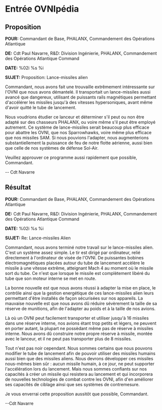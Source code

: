 # Entrée OVNIpédia

## Proposition

**POUR:** Commandant de Base, PHALANX, Commandement des Opérations
Atlantique

**DE:** Cdt Paul Navarre, R&D: Division Ingénierie, PHALANX,
Commandement des Opérations Atlantique Command

**DATE:** %02i %s %i

**SUJET:** Proposition: Lance-missiles alien

Commandant, nous avons fait une trouvaille extrêmement intéressante sur
l'OVNI que nous avons démantelé. Il transportait un lance-missiles aussi
avancé que dangereux, utilisant de puissants rails magnétiques
permettant d'accélérer les missiles jusqu'à des vitesses hypersoniques,
avant même d'avoir quitté le tube de lancement.

Nous voudrions étudier ce lanceur et déterminer s'il peut ou non être
adapté sur des chasseurs PHALANX, ou voire même s'il peut être employé
autrement. Ce système de lance-missiles serait beaucoup plus efficace
pour abattre les OVNI, que nos Sparrowhawks, voire même plus efficace
que nos missiles SAM. Si nous pouvions l'adapter, nous augmenterions
substantiellement la puissance de feu de notre flotte aérienne, aussi
bien que celle de nos systèmes de défense Sol-Air.

Veuillez approuver ce programme aussi rapidement que possible,
Commandant.

-- Cdt Navarre

## Résultat

**POUR:** Commandant de Base, PHALANX, Commandement des Opérations
Atlantique

**DE:** Cdt Paul Navarre, R&D: Division Ingénierie, PHALANX,
Commandement des Opérations Atlantique Command

**DATE:** %02i %s %i

**SUJET:** Re: Lance-missiles Alien

Commandant, nous avons terminé notre travail sur le lance-missiles
alien. C'est un système assez simple. Le tir est dirigé par ordinateur,
relié directement à l'ordinateur de visée de l'OVNI. De puissantes
bobines électromagnétiques placées autour du tube de lancement accèlère
le missile à une vitesse extrême, atteignant Mach 4 au moment où le
missile sort du tube. Ce n'est que lorsque le missile est complètement
libéré du tube que son moteur interne se met en route.

La bonne nouvelle est que nous avons réussi à adapter la mise en place,
le contrôle ainsi que la gestion energétique de ces lance-missiles alien
leurs permettant d'être installés de façon sécurisées sur nos appareils.
La mauvaise nouvelle est que nous avons dû réduire sévèrement la taille
de sa réserve de munitions, afin de l'adapter au poids et à la taille de
nos avions.

Là où un OVNI peut facilement transporter et utiliser jusqu'à 16
missiles dans une réserve interne, nos avions étant trop petits et
légers, ne peuvent en porter autant, la plupart ne possèdant même pas de
réserve à missiles interne. Nous avons dû construire notre propre
réserve à missile, montée avec le lanceur, et il ne peut pas transporter
plus de 8 missiles.

Tout n'est pas noir cependant. Nous sommes certains que nous pouvons
modifier le tube de lancement afin de pouvoir utiliser des missiles
humains aussi bien que des missiles aliens. Nous devrons développer ces
missiles nous-mêmes bien sûr : aucun missile humain, à ce jour, ne peut
supporter l'accélération lors du lancement. Mais nous sommes confiants
sur nos capacités à créer un missile qui resistera au lancement et qui
incorporera de nouvelles technologies de combat contre les OVNI, afin
d'en améliorer ses capacités de ciblage ainsi que ses systèmes de
contremesure.

Je vous enverrai cette proposition aussitôt que possible, Commandant.

--Cdt Navarre